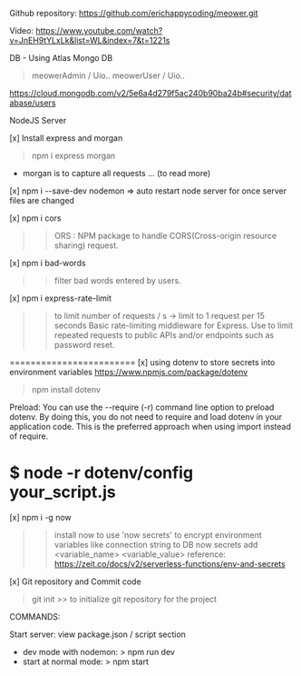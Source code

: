 Github repository: https://github.com/erichappycoding/meower.git

Video: https://www.youtube.com/watch?v=JnEH9tYLxLk&list=WL&index=7&t=1221s

DB - Using Atlas Mongo DB
> meowerAdmin / Uio..
> meowerUser / Uio..

https://cloud.mongodb.com/v2/5e6a4d279f5ac240b90ba24b#security/database/users

NodeJS Server

[x] Install express and morgan
>npm i express morgan

- morgan is to capture all requests ... (to read more)

[x] npm i --save-dev nodemon  => auto restart node server for once server files are changed

[x] npm i cors
>> ORS : NPM package to handle CORS(Cross-origin resource sharing) request.

[x] npm i bad-words
>> filter bad words entered by users.

[x] npm i express-rate-limit
>> to limit number of requests / s -> limit to 1 request per 15 seconds
>> Basic rate-limiting middleware for Express. Use to limit repeated requests to public APIs and/or endpoints such as password reset.

========================
[x] using dotenv to store secrets into environment variables
https://www.npmjs.com/package/dotenv

> npm install dotenv


Preload:
You can use the --require (-r) command line option to preload dotenv. By doing this, you do not need to require and load dotenv in your application code. This is the preferred approach when using import instead of require.

$ node -r dotenv/config your_script.js
========================

[x] npm i -g now
>> install now to use 'now secrets' to encrypt environment variables like connection string to DB
>> now secrets add <variable_name> <variable_value>
>> reference: https://zeit.co/docs/v2/serverless-functions/env-and-secrets

[x] Git repository and Commit code
> git init      >> to initialize git repository for the project

COMMANDS:

Start server: view package.json / script section
- dev mode with nodemon: > npm run dev
- start at normal mode: > npm start